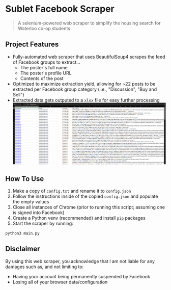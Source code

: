 # Sublet Facebook Scraper

> A selenium-powered web scraper to simplify the housing search for Waterloo co-op students

## Project Features
* Fully-automated web scraper that uses BeautifulSoup4 scrapes the feed of Facebook groups to extract...
  * The poster's full name
  * The poster's profile URL
  * Contents of the post
* Optimized to maximize extraction yield, allowing for ~22 posts to be extracted per Facebook group category (i.e., "Discussion", "Buy and Sell")
* Extracted data gets outputed to a `xlsx` file for easy further processing
![Screenshot](./image.png)

## How To Use
1. Make a copy of `config.txt` and rename it to `config.json`
1. Follow the instructions inside of the copied `config.json` and populate the empty values
1. Close all instances of Chrome (prior to running this script; assuming one is signed into Facebook)
1. Create a Python venv (recommended) and install `pip` packages
1. Start the scraper by running:
```
python3 main.py
```

## Disclaimer
By using this web scraper, you acknowledge that I am not liable for any damages such as, and not limiting to:
* Having your account being permanently suspended by Facebook
* Losing all of your browser data/configuration
